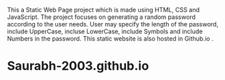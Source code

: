 This a Static Web Page project which is made using HTML, CSS and JavaScript. The project focuses on generating a random password according to the user needs. User may specify the length of the password, include UpperCase, incluse LowerCase, include Symbols and include Numbers in the password. This static website is also hosted in Github.io .

# Saurabh-2003.github.io
 
